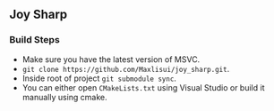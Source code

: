 ## Joy Sharp

### Build Steps
 - Make sure you have the latest version of MSVC.
 - `git clone https://github.com/Maxlisui/joy_sharp.git`.
 - Inside root of project `git submodule sync`.
 - You can either open `CMakeLists.txt` using Visual Studio or build it manually using cmake.
